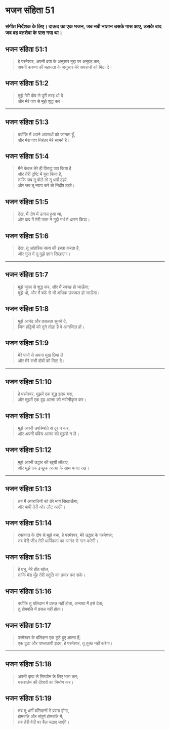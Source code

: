 # भजन संहिता 51

### संगीत निर्देशक के लिए। दाऊद का एक भजन, जब नबी नातान उसके पास आए, उसके बाद जब वह बतशेबा के पास गया था।

## भजन संहिता 51:1

> हे परमेश्वर, अपनी दया के अनुसार मुझ पर अनुग्रह कर;  
> अपनी करुणा की महानता के अनुसार मेरे अपराधों को मिटा दे।

## भजन संहिता 51:2

> मुझे मेरी दोष से पूरी तरह धो दे  
> और मेरे पाप से मुझे शुद्ध कर।

---

## भजन संहिता 51:3

> क्योंकि मैं अपने अपराधों को जानता हूँ,  
> और मेरा पाप निरंतर मेरे सामने है।

## भजन संहिता 51:4

> मैंने केवल तेरे ही विरुद्ध पाप किया है  
> और तेरी दृष्टि में बुरा किया है,  
> ताकि जब तू बोले तो तू धर्मी ठहरे  
> और जब तू न्याय करे तो निर्दोष ठहरे।

## भजन संहिता 51:5

> देख, मैं दोष में उत्पन्न हुआ था,  
> और पाप में मेरी माता ने मुझे गर्भ में धारण किया।

## भजन संहिता 51:6

> देख, तू आंतरिक सत्य की इच्छा करता है,  
> और गुप्त में तू मुझे ज्ञान सिखाएगा।

---

## भजन संहिता 51:7

> मुझे जूफा से शुद्ध कर, और मैं स्वच्छ हो जाऊँगा;  
> मुझे धो, और मैं बर्फ से भी अधिक उज्ज्वल हो जाऊँगा।

## भजन संहिता 51:8

> मुझे आनंद और प्रसन्नता सुनने दे,  
> जिन हड्डियों को तूने तोड़ा है वे आनन्दित हों।

## भजन संहिता 51:9

> मेरे पापों से अपना मुख छिपा ले  
> और मेरे सभी दोषों को मिटा दे।

---

## भजन संहिता 51:10

> हे परमेश्वर, मुझमें एक शुद्ध हृदय बना,  
> और मुझमें एक दृढ़ आत्मा को नवीनीकृत कर।

## भजन संहिता 51:11

> मुझे अपनी उपस्थिति से दूर न कर,  
> और अपनी पवित्र आत्मा को मुझसे न ले।

## भजन संहिता 51:12

> मुझे अपनी उद्धार की खुशी लौटाए,  
> और मुझे एक इच्छुक आत्मा के साथ बनाए रख।

---

## भजन संहिता 51:13

> तब मैं अपराधियों को तेरे मार्ग सिखाऊँगा,  
> और पापी तेरी ओर लौट आएँगे।

## भजन संहिता 51:14

> रक्तपात के दोष से मुझे बचा, हे परमेश्वर, मेरे उद्धार के परमेश्वर;  
> तब मेरी जीभ तेरी धार्मिकता का आनंद से गान करेगी।

## भजन संहिता 51:15

> हे प्रभु, मेरे होंठ खोल,  
> ताकि मेरा मुँह तेरी स्तुति का प्रचार कर सके।

## भजन संहिता 51:16

> क्योंकि तू बलिदान में प्रसन्न नहीं होता, अन्यथा मैं इसे देता;  
> तू होमबलि में प्रसन्न नहीं होता।

## भजन संहिता 51:17

> परमेश्वर के बलिदान एक टूटे हुए आत्मा हैं;  
> एक टूटा और पश्चातापी हृदय, हे परमेश्वर, तू तुच्छ नहीं करेगा।

---

## भजन संहिता 51:18

> अपनी कृपा से सिय्योन के लिए भला कर;  
> यरूशलेम की दीवारों का निर्माण कर।

## भजन संहिता 51:19

> तब तू धर्मी बलिदानों में प्रसन्न होगा,  
> होमबलि और संपूर्ण होमबलि में;  
> तब तेरी वेदी पर बैल चढ़ाए जाएँगे।
